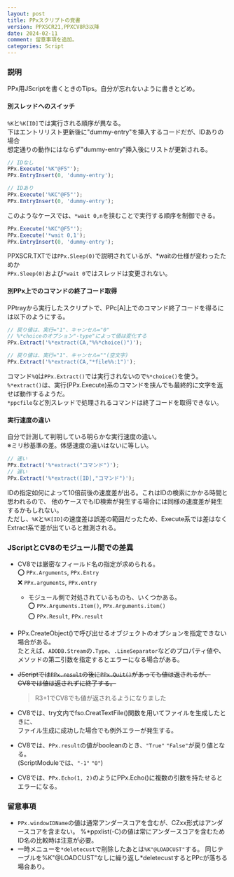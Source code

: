 ```yaml
---
layout: post
title: PPxスクリプトの覚書
version: PPXSCR21,PPXCV8R3以降
date: 2024-02-11
comment: 留意事項を追加。
categories: Script
---
```


### 説明

PPx用JScriptを書くときのTips。自分が忘れないように書きとどめ。  

#### 別スレッドへのスイッチ

`%K`と`%K[ID]`では実行される順序が異なる。  
下はエントリリスト更新後に"dummy-entry"を挿入するコードだが、IDありの場合  
想定通りの動作にはならず"dummy-entry"挿入後にリストが更新される。  

```javascript
// IDなし
PPx.Execute('%K"@F5"');
PPx.EntryInsert(0, 'dummy-entry');

// IDあり
PPx.Execute('%KC"@F5"');
PPx.EntryInsert(0, 'dummy-entry');
```

このようなケースでは、`*wait 0,n`を挟むことで実行する順序を制御できる。  

```javascript
PPx.Execute('%KC"@F5"');
PPx.Execute('*wait 0,1');
PPx.EntryInsert(0, 'dummy-entry');
```

PPXSCR.TXTでは`PPx.Sleep(0)`で説明されているが、\*waitの仕様が変わったためか  
`PPx.Sleep(0)`および`*wait 0`ではスレッドは変更されない。  

#### 別PPx上でのコマンドの終了コード取得

PPtrayから実行したスクリプトで、PPc[A]上でのコマンド終了コードを得るには以下のようにする。  

```javascript
// 戻り値は、実行="1"、キャンセル="0"
// %*choiceのオプション"-type"によって値は変化する
PPx.Extract('%*extract(CA,"%%*choice()")');

// 戻り値は、実行="1"、キャンセル=""(空文字)
PPx.Extract('%*extract(CA,"*file%%:1")');
```

コマンド`%Q`は`PPx.Extract()`では実行されないので`%*choice()`を使う。  
`%*extract()`は、実行(PPx.Execute)系のコマンドを挟んでも最終的に文字を返せば動作するようだ。  
`*ppcfile`など別スレッドで処理されるコマンドは終了コードを取得できない。

#### 実行速度の違い

自分で計測して判明している明らかな実行速度の違い。  
※ミリ秒基準の差。体感速度の違いはないに等しい。

```javascript
// 速い
PPx.Extract('%*extract("コマンド")');
// 遅い
PPx.Extract('%*extract([ID],"コマンド")');
```

IDの指定如何によって10倍前後の速度差が出る。これはIDの検索にかかる時間と思われるので、
他のケースでもID検索が発生する場合には同様の速度差が発生するかもしれない。  
ただし、`%K`と`%K[ID]`の速度差は誤差の範囲だったため、Execute系では差はなく
Extract系で差が出ていると推測される。

### JScriptとCV8のモジュール間での差異

- CV8では厳密なフィールド名の指定が求められる。  
 :o: `PPx.Arguments`, `PPx.Entry`  
 :x: `PPx.arguments`, `PPx.entry`

  - モジュール側で対処されているものも、いくつかある。  
    :o: `PPx.Arguments.Item()`, `PPx.Arguments.item()`  
    :o: `PPx.Result`, `PPx.result`

- PPx.CreateObject()で呼び出せるオブジェクトのオプションを指定できない場合がある。  
  たとえば、`ADODB.Stream`の`.Type`、`.LineSeparator`などのプロパティ値や、  
  メソッドの第二引数を指定するとエラーになる場合がある。

- ~~JScriptでは`PPx.result`の後に`PPx.Quit()`があっても値は返されるが、  
  CV8では値は返されずに終了する。~~  
  > R3+1でCV8でも値が返されるようになりました

- CV8では、try文内でfso.CreatTextFile()関数を用いてファイルを生成したときに、  
  ファイル生成に成功した場合でも例外エラーが発生する。

- CV8では、`PPx.result`の値がbooleanのとき、`"True"` `"False"`が戻り値となる。  
  (ScriptModuleでは、`"-1"` `"0"`)

- CV8では、`PPx.Echo(1, 2)`のようにPPx.Echo()に複数の引数を持たせるとエラーになる。

### 留意事項

- `PPx.windowIDName`の値は通常アンダースコアを含むが、CZxx形式はアンダースコアを含まない。
  %*ppxlist(-C)の値は常にアンダースコアを含むためID名の比較時は注意が必要。
- 一時メニューを`*deletecust`で削除したあとは`%K"@LOADCUST"`する。
  同じテーブルを%K"@LOADCUST"なしに繰り返し*deletecustするとPPcが落ちる場合あり。
